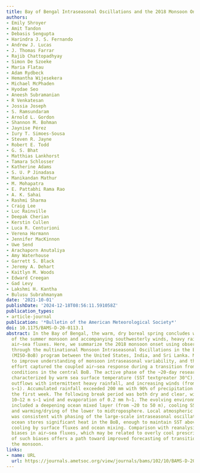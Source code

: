 ```yaml
---
title: Bay of Bengal Intraseasonal Oscillations and the 2018 Monsoon Onset
authors:
- Emily Shroyer
- Amit Tandon
- Debasis Sengupta
- Harindra J. S. Fernando
- Andrew J. Lucas
- J. Thomas Farrar
- Rajib Chattopadhyay
- Simon De Szoeke
- Maria Flatau
- Adam Rydbeck
- Hemantha Wijesekera
- Michael McPhaden
- Hyodae Seo
- Aneesh Subramanian
- R Venkatesan
- Jossia Joseph
- S. Ramsundaram
- Arnold L. Gordon
- Shannon M. Bohman
- Jaynise Pérez
- Iury T. Simoes-Sousa
- Steven R. Jayne
- Robert E. Todd
- G. S. Bhat
- Matthias Lankhorst
- Tamara Schlosser
- Katherine Adams
- S. U. P Jinadasa
- Manikandan Mathur
- M. Mohapatra
- E. Pattabhi Rama Rao
- A. K. Sahai
- Rashmi Sharma
- Craig Lee
- Luc Rainville
- Deepak Cherian
- Kerstin Cullen
- Luca R. Centurioni
- Verena Hormann
- Jennifer MacKinnon
- Uwe Send
- Arachaporn Anutaliya
- Amy Waterhouse
- Garrett S. Black
- Jeremy A. Dehart
- Kaitlyn M. Woods
- Edward Creegan
- Gad Levy
- Lakshmi H. Kantha
- Bulusu Subrahmanyam
date: '2021-10-01'
publishDate: '2024-12-18T08:56:11.591058Z'
publication_types:
- article-journal
publication: '*Bulletin of the American Meteorological Society*'
doi: 10.1175/BAMS-D-20-0113.1
abstract: In the Bay of Bengal, the warm, dry boreal spring concludes with the onset
  of the summer monsoon and accompanying southwesterly winds, heavy rains, and variable
  air–sea fluxes. Here, we summarize the 2018 monsoon onset using observations collected
  through the multinational Monsoon Intraseasonal Oscillations in the Bay of Bengal
  (MISO-BoB) program between the United States, India, and Sri Lanka. MISO-BoB aims
  to improve understanding of monsoon intraseasonal variability, and the 2018 field
  effort captured the coupled air–sea response during a transition from active-to-break
  conditions in the central BoB. The active phase of the ~20-day research cruise was
  characterized by warm sea surface temperature (SST textgreater 30°C), cold atmospheric
  outflows with intermittent heavy rainfall, and increasing winds (from 2 to 15 m
  s−1). Accumulated rainfall exceeded 200 mm with 90% of precipitation occurring during
  the first week. The following break period was both dry and clear, with persistent
  10–12 m s−1 wind and evaporation of 0.2 mm h−1. The evolving environmental state
  included a deepening ocean mixed layer (from ~20 to 50 m), cooling SST (by ~1°C),
  and warming/drying of the lower to midtroposphere. Local atmospheric development
  was consistent with phasing of the large-scale intraseasonal oscillation. The upper
  ocean stores significant heat in the BoB, enough to maintain SST above 29°C despite
  cooling by surface fluxes and ocean mixing. Comparison with reanalysis indicates
  biases in air–sea fluxes, which may be related to overly cool prescribed SST. Resolution
  of such biases offers a path toward improved forecasting of transition periods in
  the monsoon.
links:
- name: URL
  url: https://journals.ametsoc.org/view/journals/bams/102/10/BAMS-D-20-0113.1.xml
---
```

